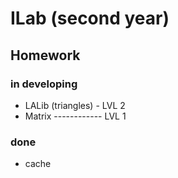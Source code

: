 # ILab (second year)

## Homework

### in developing

* LALib (triangles) - LVL 2
* Matrix ------------ LVL 1
  
### done

* cache
